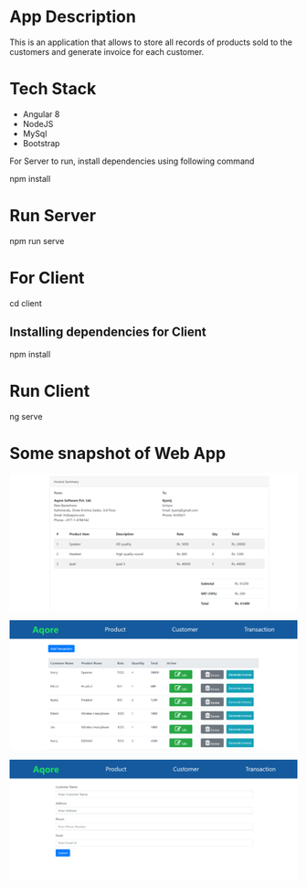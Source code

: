 # App Description

This is an application that allows to store all records of products sold to the customers and generate invoice for each customer.

# Tech Stack
-	Angular 8
-	NodeJS
-	MySql 
-	Bootstrap


For Server to run, install dependencies using following command

  npm install

# Run Server

npm run serve

# For Client

cd client

## Installing dependencies for Client

npm install

# Run Client

ng serve

# Some snapshot of Web App

!["Invoice"](/img/demo1.png "Generate Invoice")

!["List of Transaction"](/img/demo2.png "List of Transactions")

!["Add New Customer"](/img/demo3.png "Add New Custome")
 


 
 


	 
